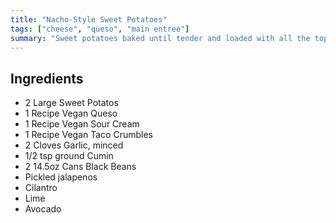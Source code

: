 ```yaml
---
title: "Nacho-Style Sweet Potatoes"
tags: ["cheese", "queso", "main entree"]
summary: "Sweet potatoes baked until tender and loaded with all the toppings that make a plate of nachos great. Laura & Tiff's original recipe."
---
```


## Ingredients

  - 2 Large Sweet Potatos
  - 1 Recipe Vegan Queso
  - 1 Recipe Vegan Sour Cream
  - 1 Recipe Vegan Taco Crumbles
  - 2 Cloves Garlic, minced
  - 1/2 tsp ground Cumin
  - 2 14.5oz Cans Black Beans
  - Pickled jalapenos
  - Cilantro
  - Lime
  - Avocado